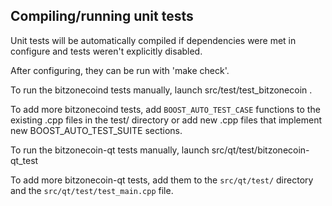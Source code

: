 Compiling/running unit tests
------------------------------------

Unit tests will be automatically compiled if dependencies were met in configure
and tests weren't explicitly disabled.

After configuring, they can be run with 'make check'.

To run the bitzonecoind tests manually, launch src/test/test_bitzonecoin .

To add more bitzonecoind tests, add `BOOST_AUTO_TEST_CASE` functions to the existing
.cpp files in the test/ directory or add new .cpp files that
implement new BOOST_AUTO_TEST_SUITE sections.

To run the bitzonecoin-qt tests manually, launch src/qt/test/bitzonecoin-qt_test

To add more bitzonecoin-qt tests, add them to the `src/qt/test/` directory and
the `src/qt/test/test_main.cpp` file.
